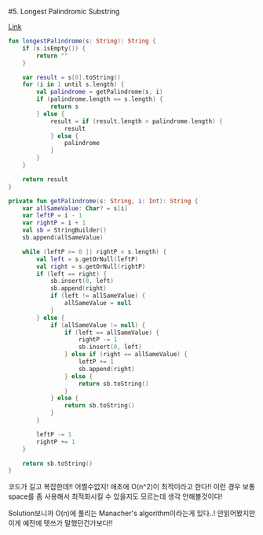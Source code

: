 #5. Longest Palindromic Substring

[Link](https://leetcode.com/problems/longest-palindromic-substring/)

```kotlin
fun longestPalindrome(s: String): String {
    if (s.isEmpty()) {
        return ""
    }

    var result = s[0].toString()
    for (i in 1 until s.length) {
        val palindrome = getPalindrome(s, i)
        if (palindrome.length == s.length) {
            return s
        } else {
            result = if (result.length > palindrome.length) {
                result
            } else {
                palindrome
            }
        }
    }

    return result
}

private fun getPalindrome(s: String, i: Int): String {
    var allSameValue: Char? = s[i]
    var leftP = i - 1
    var rightP = i + 1
    val sb = StringBuilder()
    sb.append(allSameValue)

    while (leftP >= 0 || rightP < s.length) {
        val left = s.getOrNull(leftP)
        val right = s.getOrNull(rightP)
        if (left == right) {
            sb.insert(0, left)
            sb.append(right)
            if (left != allSameValue) {
                allSameValue = null
            }
        } else {
            if (allSameValue != null) {
                if (left == allSameValue) {
                    rightP -= 1
                    sb.insert(0, left)
                } else if (right == allSameValue) {
                    leftP += 1
                    sb.append(right)
                } else {
                    return sb.toString()
                }
            } else {
                return sb.toString()
            }
        }

        leftP -= 1
        rightP += 1
    }

    return sb.toString()
}
```

코드가 길고 복잡한데!! 어쩔수없지! 애초에 O(n^2)이 최적이라고 한다!!
이런 경우 보통 space를 좀 사용해서 최적화시킬 수 있을지도 모르는데 생각 안해볼것이다!

Solution보니까 O(n)에 풀리는 Manacher's algorithm이라는게 있다..! 안읽어봤지만 이게 예전에 텟쓰가 말했던건가보다!!
